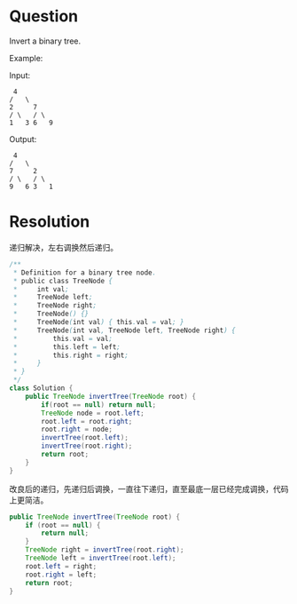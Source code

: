 # Question

Invert a binary tree.

Example:

Input:

     4
   	/   \
  	2     7
    / \   / \
	1   3 6   9  
Output:

     4
   	/   \
  	7     2
 	/ \   / \
	9   6 3   1


# Resolution

递归解决，左右调换然后递归。
```java
/**
 * Definition for a binary tree node.
 * public class TreeNode {
 *     int val;
 *     TreeNode left;
 *     TreeNode right;
 *     TreeNode() {}
 *     TreeNode(int val) { this.val = val; }
 *     TreeNode(int val, TreeNode left, TreeNode right) {
 *         this.val = val;
 *         this.left = left;
 *         this.right = right;
 *     }
 * }
 */
class Solution {
    public TreeNode invertTree(TreeNode root) {
        if(root == null) return null;
        TreeNode node = root.left;
        root.left = root.right;
        root.right = node;
        invertTree(root.left);
        invertTree(root.right);
        return root;
    }
}
```
改良后的递归，先递归后调换，一直往下递归，直至最底一层已经完成调换，代码上更简洁。
```java
public TreeNode invertTree(TreeNode root) {
    if (root == null) {
        return null;
    }
    TreeNode right = invertTree(root.right);
    TreeNode left = invertTree(root.left);
    root.left = right;
    root.right = left;
    return root;
}
```